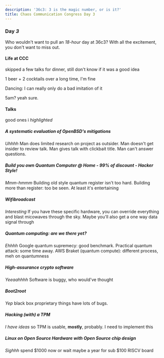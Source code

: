 ```yaml
---
description: '36c3: 3 is the magic number, or is it?'
title: Chaos Communication Congress Day 3
---
```

### Day _3_

Who wouldn't want to pull an _18-hour_ day at 36c3?
With all the excitement, you don't want to miss out.

#### Life at CCC

skipped a few talks for dinner,
still don't know if it was a good idea

1 beer + 2 cocktails over a long time,
I'm fine

Dancing: I can really only do a bad imitation of it

5am? yeah sure.

#### Talks

good ones i _highlighted_

##### A systematic evaluation of OpenBSD's mitigations

_Uhhhh_
Man does limited research on project as outsider.
Man doesn't get insider to review talk.
Man gives talk with clickbait title.
Man can't answer questions.

##### Build you own Quantum Computer @ Home - 99% of discount - Hacker Style!

_Mmm-hmmm_
Building old style quantum register isn't too hard.
Building more than register: too be seen.
At least it's entertaining

##### _Wifibroadcast_

_Interesting_
If you have these specific hardware,
you can override everything and blast micowaves through the sky.
Maybe you'll also get a one way data signal through

##### Quantum computing: are we there yet?

_Ehhhh_
Google quantum supremecy: good benchmark.
Practical quantum attack: some time away.
AWS Braket (quantum compute): different process, meh on quantumness

##### High-assurance crypto software

_Yeeaahhhh_
Software is buggy,
who would've thought

##### Boot2root

_Yep_
black box proprietary things have lots of bugs.

##### _Hacking (with) a TPM_

_I have ideas_
so TPM is usable, __mostly__, probably.
I need to implement this

##### Linux on Open Source Hardware with Open Source chip design

_Sighhh_
spend $1000 now or wait maybe a year for sub $100 RISCV board